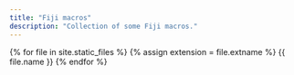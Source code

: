 ```yaml
---
title: "Fiji macros"
description: "Collection of some Fiji macros."
---
```

{% for file in site.static_files %}
{% assign extension = file.extname %}
{{ file.name }}
{% endfor %}
<!--
<main role="main" class="container">
  <aside class="col-sm-2 ml-sm-auto blog-sidebar">
    <div class="sidebar-module">
      <h4>Macros</h4>
      <ol class="list-unstyled">
        {% for file in site.static_files %}
        {% assign extension = file.extname %}
        {{ file.name }}
        {% if extension == ".ijm" %}
          <li><a href="{{ file.path | prepend: repository.name | prepend: site.url }}" target="code_frame">{{ file.basename | capitalize }}</a></li>
        {% endif %}
        {% endfor %}
      </ol>
    </div>
    </aside>
</main>
--!>
